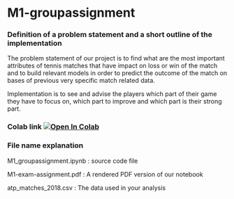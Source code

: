 # M1-groupassignment

### Definition of a problem statement and a short outline of the implementation

The problem statement of our project is to find what are the most important attributes of tennis matches that have impact on loss or win of the match and to build relevant models in order to predict the outcome of the match on bases of previous very specific match related data.

Implementation is to see and advise the players which part of their game they have to focus on, which part to improve and which part is their strong part.
### Colab link [![Open In Colab](https://colab.research.google.com/assets/colab-badge.svg)](https://colab.research.google.com/drive/1Ly-F4WETJwZ9l5nqmpvCU34KNNlRVxkO)
### File name explanation 
M1_groupassignment.ipynb : source code file

M1-exam-assignment.pdf : A rendered PDF version of our notebook

atp_matches_2018.csv : The data used in your analysis
